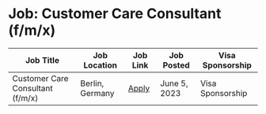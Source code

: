 # Job: Customer Care Consultant (f/m/x)

| Job Title | Job Location | Job Link | Job Posted | Visa Sponsorship |
| --- | --- | --- | --- | --- |
| Customer Care Consultant (f/m/x) | Berlin, Germany | [Apply](https://getbyrd.com/en/jobs/?gh_jid=4080811101) | June 5, 2023 | Visa Sponsorship |
